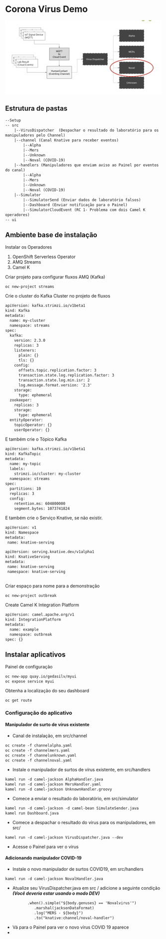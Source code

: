# Corona Virus Demo 

![](Outbreak.png)


## Estrutura de pastas

```
--Setup
-- src
	|--VirusDispatcher	(Despachar o resultado do laboratório para os manipuladores pelo Channel)
	|--channel (Canal Knative para receber eventos)
		|--Alpha
		|--Mers
		|--Unknown
		|--Noval (COVID-19)
	|--handlers (Manipuladores que enviam aviso ao Painel por eventos do canal)
		|--Alpha
		|--Mers
		|--Unknown
		|--Noval (COVID-19)
	|--Simulator
		|--SimulatorSend (Enviar dados de laboratório falsos)
		|--Dashboard (Enviar notificação para o Painel)
		|--SimulatorCloudEvent (RC 1- Problema com dois Camel K
operadores)
-- ui
```
## Ambiente base de instalação
Instalar os Operadores

1. OpenShift Serverless Operator
1. AMQ Streams
1. Camel K


Criar projeto para configurar fluxos AMQ (Kafka)

```
oc new-project streams

```

Crie o cluster do Kafka Cluster no projeto de fluxos

```
apiVersion: kafka.strimzi.io/v1beta1
kind: Kafka
metadata:
  name: my-cluster
  namespace: streams
spec:
  kafka:
    version: 2.3.0
    replicas: 3
    listeners:
      plain: {}
      tls: {}
    config:
      offsets.topic.replication.factor: 3
      transaction.state.log.replication.factor: 3
      transaction.state.log.min.isr: 2
      log.message.format.version: '2.3'
    storage:
      type: ephemeral
  zookeeper:
    replicas: 3
    storage:
      type: ephemeral
  entityOperator:
    topicOperator: {}
    userOperator: {}

```

E também crie o Tópico Kafka

```
apiVersion: kafka.strimzi.io/v1beta1
kind: KafkaTopic
metadata:
  name: my-topic
  labels:
    strimzi.io/cluster: my-cluster
  namespace: streams
spec:
  partitions: 10
  replicas: 3
  config:
    retention.ms: 604800000
    segment.bytes: 1073741824

```

E também crie o Serviço Knative, se não existir.
```
apiVersion: v1
kind: Namespace
metadata:
 name: knative-serving
```

```
apiVersion: serving.knative.dev/v1alpha1
kind: KnativeServing
metadata:
 name: knative-serving
 namespace: knative-serving
                              
```

Criar espaço para nome para a demonstração

```
oc new-project outbreak

```

Create Camel K Integration Platform

```
apiVersion: camel.apache.org/v1
kind: IntegrationPlatform
metadata:
  name: example
  namespace: outbreak
spec: {}
```


## Instalar aplicativos

Painel de configuração

```
oc new-app quay.io/gedasilv/myui
oc expose service myui
```

Obtenha a localização do seu dashboard

```
oc get route
```


### Configuração do aplicativo

#### Manipulador de surto de vírus existente

- Canal de instalação, em src/channel

```
oc create -f channelalpha.yaml		
oc create -f channelmers.yaml
oc create -f channelunknown.yaml
oc create -f channelnoval.yaml		
```

- Instale o manipulador de surtos de vírus existente, em src/handlers

```
kamel run -d camel-jackson AlphaHandler.java
kamel run -d camel-jackson MersHandler.yaml
kamel run -d camel-jackson UnknownHandler.groovy
```


- Comece a enviar o resultado do laboratório, em src/simulator

```
kamel run -d camel-jackson -d camel-bean SimulateSender.java 
kamel run Dashboard.java
```

- Comece a despachar o resultado do vírus para os manipuladores, em src/

```
kamel run -d camel-jackson VirusDispatcher.java --dev
```

- Acesse o Painel para ver o vírus


#### Adicionando manipulador COVID-19

- Instale o novo manipulador de surtos COVID19, em src/handlers

```
kamel run -d camel-jackson NovalHandler.java
```

- Atualize seu VirusDispatcher.java em src / adicione a seguinte condição ***(Você deveria estar usando o modo DEV)***

```
	      .when().simple("${body.genuses} == 'Novalvirus'")
             .marshal(jacksonDataFormat)
             .log("MERS - ${body}")
             .to("knative:channel/noval-handler")
```

- Vá para o Painel para ver o novo vírus COVID 19 aparece
-
